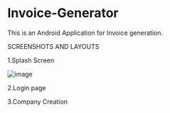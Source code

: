 # Invoice-Generator
This is an Android Application for Invoice generation. 



SCREENSHOTS AND LAYOUTS

1.Splash Screen 

![image](https://user-images.githubusercontent.com/104683309/211160344-dbe902fd-6fb6-4456-8369-56703d53949d.png)



2.Login page   



3.Company Creation
            
